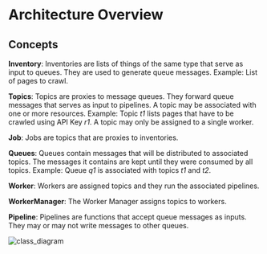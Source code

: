 # Architecture Overview


## Concepts

**Inventory**: Inventories are lists of things of the same type that serve as input to queues. They are used to generate queue messages. Example: List of pages to crawl.

**Topics**: Topics are proxies to message queues. They forward queue messages that serves as input to pipelines. A topic may be associated with one or more resources. Example: Topic *t1* lists pages that have to be crawled using API Key *r1*. A topic may only be assigned to a single worker.

**Job**: Jobs are topics that are proxies to inventories.

**Queues**: Queues contain messages that will be distributed to associated topics. The messages it contains are kept until they were consumed by all topics. Example: Queue *q1* is associated with topics *t1* and *t2*.

**Worker**: Workers are assigned topics and they run the associated pipelines.

**WorkerManager**: The Worker Manager assigns topics to workers.

**Pipeline**: Pipelines are functions that accept queue messages as inputs. They may or may not write messages to other queues.

![class_diagram](https://www.plantuml.com/plantuml/proxy?cache=no&fmt=svg&src=https://github.com/Flared/saturn/raw/main/docs/plantuml/class_diagram.plantuml)
